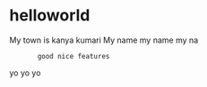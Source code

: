 # helloworld

My town is kanya kumari
       My name my name my na
       
           good nice features
           
yo yo yo
